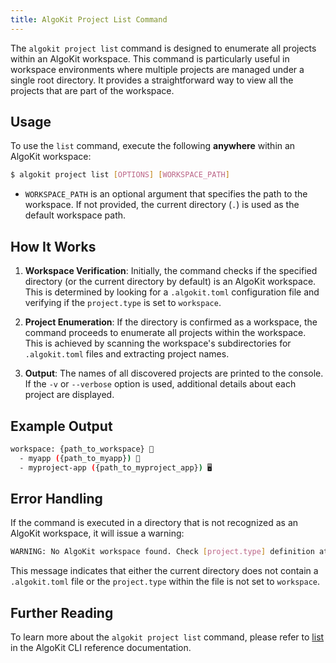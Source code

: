 ```yaml
---
title: AlgoKit Project List Command
---
```


The `algokit project list` command is designed to enumerate all projects within an AlgoKit workspace. This command is particularly useful in workspace environments where multiple projects are managed under a single root directory. It provides a straightforward way to view all the projects that are part of the workspace.

## Usage

To use the `list` command, execute the following **anywhere** within an AlgoKit workspace:

```sh
$ algokit project list [OPTIONS] [WORKSPACE_PATH]
```

- `WORKSPACE_PATH` is an optional argument that specifies the path to the workspace. If not provided, the current directory (`.`) is used as the default workspace path.

## How It Works

1. **Workspace Verification**: Initially, the command checks if the specified directory (or the current directory by default) is an AlgoKit workspace. This is determined by looking for a `.algokit.toml` configuration file and verifying if the `project.type` is set to `workspace`.

2. **Project Enumeration**: If the directory is confirmed as a workspace, the command proceeds to enumerate all projects within the workspace. This is achieved by scanning the workspace's subdirectories for `.algokit.toml` files and extracting project names.

3. **Output**: The names of all discovered projects are printed to the console. If the `-v` or `--verbose` option is used, additional details about each project are displayed.

## Example Output

```sh
workspace: {path_to_workspace} 📁
  - myapp ({path_to_myapp}) 📜
  - myproject-app ({path_to_myproject_app}) 🖥️
```

## Error Handling

If the command is executed in a directory that is not recognized as an AlgoKit workspace, it will issue a warning:

```sh
WARNING: No AlgoKit workspace found. Check [project.type] definition at .algokit.toml
```

This message indicates that either the current directory does not contain a `.algokit.toml` file or the `project.type` within the file is not set to `workspace`.

## Further Reading

To learn more about the `algokit project list` command, please refer to [list](/reference/algokit-cli/reference#list) in the AlgoKit CLI reference documentation.
